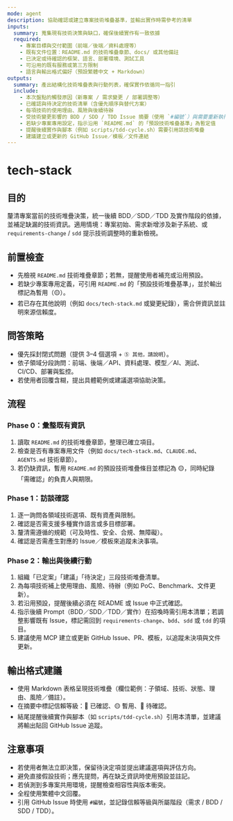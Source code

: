 ```yaml
---
mode: agent
description: 協助確認或建立專案技術堆疊基準，並輸出實作時需參考的清單
inputs:
  summary: 蒐集現有技術決策與缺口，確保後續實作有一致依據
  required:
    - 專案目標與交付範圍（前端／後端／資料處理等）
    - 既有文件位置：README.md 的技術堆疊章節、docs/ 或其他備註
    - 已決定或待確認的框架、語言、部署環境、測試工具
    - 可沿用的既有服務或第三方限制
    - 語言與輸出格式偏好（預設繁體中文 + Markdown）
outputs:
  summary: 產出結構化技術堆疊表與行動列表，確保實作依循同一指引
  include:
    - 本次盤點的觸發原因（新專案 / 需求變更 / 部署調整等）
    - 已確認與待決定的技術清單（含優先順序與替代方案）
    - 每項技術的使用理由、風險與後續待辦
    - 受技術變更影響的 BDD / SDD / TDD Issue 摘要（使用 `#編號`）與需要重新執行的 Prompt 建議
    - 若缺少專案專用設定，指示沿用 `README.md` 的「預設技術堆疊基準」為暫定值
    - 提醒後續實作與腳本（例如 scripts/tdd-cycle.sh）需要引用該技術堆疊
    - 建議建立或更新的 GitHub Issue／模板／文件連結
---
```


# tech-stack

## 目的

釐清專案當前的技術堆疊決策，統一後續 BDD／SDD／TDD 及實作階段的依據，並補足缺漏的技術資訊。適用情境：專案初始、需求新增涉及新子系統、或 `requirements-change` / `sdd` 提示技術調整時的重新檢視。

## 前置檢查

- 先檢視 `README.md` 技術堆疊章節；若無，提醒使用者補充或沿用預設。
- 若缺少專案專用定義，可引用 `README.md` 的「預設技術堆疊基準」，並於輸出標記為暫用（🟡）。
- 若已存在其他說明（例如 `docs/tech-stack.md` 或變更紀錄），需合併資訊並註明來源信賴度。

## 問答策略

- 優先採封閉式問題（提供 3–4 個選項 + `⑤ 其他，請說明`）。
- 依子領域分段詢問：前端、後端／API、資料處理、模型／AI、測試、CI/CD、部署與監控。
- 若使用者回覆含糊，提出具體範例或建議選項協助決策。

## 流程

### Phase 0：彙整既有資訊
1. 讀取 `README.md` 的技術堆疊章節，整理已確立項目。
2. 檢查是否有專案專用文件（例如 `docs/tech-stack.md`、`CLAUDE.md`、`AGENTS.md` 技術章節）。
3. 若仍缺資訊，暫用 `README.md` 的預設技術堆疊條目並標記為 🟡，同時紀錄「需確認」的負責人與期限。

### Phase 1：訪談確認
1. 逐一詢問各領域技術選項、既有資產與限制。
2. 確認是否需支援多種實作語言或多目標部署。
3. 釐清需遵循的規範（可及時性、安全、合規、無障礙）。
4. 確認是否需產生對應的 Issue／模板來追蹤未決事項。

### Phase 2：輸出與後續行動
1. 組織「已定案」「建議」「待決定」三段技術堆疊清單。
2. 為每項技術補上使用理由、風險、待辦（例如 PoC、Benchmark、文件更新）。
3. 若沿用預設，提醒後續必須在 README 或 Issue 中正式確認。
4. 指示後續 Prompt（BDD／SDD／TDD／實作）在招喚時需引用本清單；若調整影響既有 Issue，標記需回到 `requirements-change`、`bdd`、`sdd` 或 `tdd` 的項目。
5. 建議使用 MCP 建立或更新 GitHub Issue、PR、模板，以追蹤未決項與文件更新。

## 輸出格式建議

- 使用 Markdown 表格呈現技術堆疊（欄位範例：子領域、技術、狀態、理由、風險／備註）。
- 在摘要中標記信賴等級：🔵 已確認、🟡 暫用、🔴 待確認。
- 結尾提醒後續實作與腳本（如 `scripts/tdd-cycle.sh`）引用本清單，並建議將輸出貼回 GitHub Issue 追蹤。

## 注意事項

- 若使用者無法立即決策，保留待決定項並提出建議選項與評估方向。
- 避免直接假設技術；應先提問，再在缺乏資訊時使用預設並註記。
- 若偵測到多專案共用環境，提醒檢查相容性與版本衝突。
- 全程使用繁體中文回覆。
- 引用 GitHub Issue 時使用 `#編號`，並記錄信賴等級與所屬階段（需求 / BDD / SDD / TDD）。
